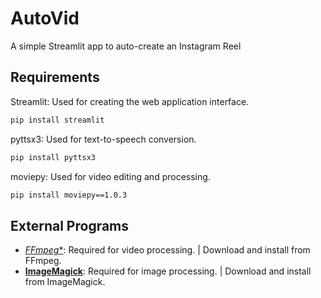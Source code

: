 # AutoVid

A simple Streamlit app to auto-create an Instagram Reel

## Requirements

Streamlit: Used for creating the web application interface.
```bash
pip install streamlit
```

pyttsx3: Used for text-to-speech conversion.
```bash
pip install pyttsx3
```

moviepy: Used for video editing and processing.
```bash
pip install moviepy==1.0.3
```

## External Programs
- [*FFmpeg**](https://www.ffmpeg.org/): Required for video processing. | Download and install from FFmpeg.
- [**ImageMagick**](https://imagemagick.org/index.php): Required for image processing. | Download and install from ImageMagick.
